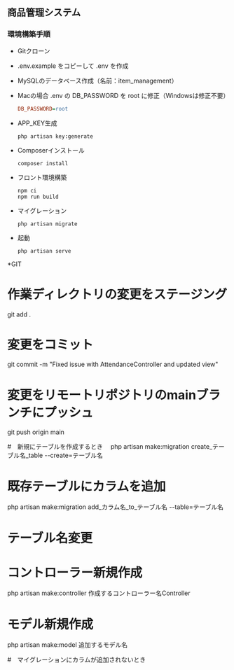 ## 商品管理システム

### 環境構築手順

* Gitクローン
* .env.example をコピーして .env を作成
* MySQLのデータベース作成（名前：item_management）
* Macの場合 .env の DB_PASSWORD を root に修正（Windowsは修正不要）

    ```INI
    DB_PASSWORD=root
    ```

* APP_KEY生成

    ```console
    php artisan key:generate
    ```

* Composerインストール

    ```console
    composer install
    ```

* フロント環境構築

    ```console
    npm ci
    npm run build
    ```

* マイグレーション

    ```console
    php artisan migrate
    ```

* 起動

    ```console
    php artisan serve
    ```

*GIT
# 作業ディレクトリの変更をステージング
git add .

# 変更をコミット
git commit -m "Fixed issue with AttendanceController and updated view"

# 変更をリモートリポジトリのmainブランチにプッシュ
git push origin main

#　新規にテーブルを作成するとき
　php artisan make:migration create_テーブル名_table --create=テーブル名

# 既存テーブルにカラムを追加
php artisan make:migration add_カラム名_to_テーブル名 --table=テーブル名

# テーブル名変更


# コントローラー新規作成

php artisan make:controller 作成するコントローラー名Controller

# モデル新規作成
php artisan make:model 追加するモデル名

#　マイグレーションにカラムが追加されないとき


